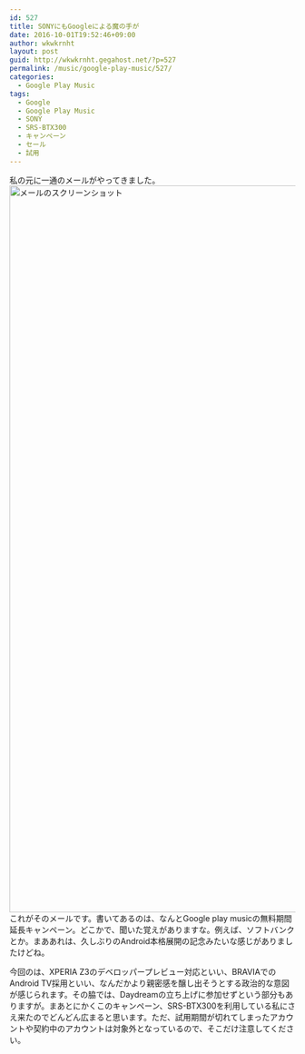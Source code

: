 ```yaml
---
id: 527
title: SONYにもGoogleによる魔の手が
date: 2016-10-01T19:52:46+09:00
author: wkwkrnht
layout: post
guid: http://wkwkrnht.gegahost.net/?p=527
permalink: /music/google-play-music/527/
categories:
  - Google Play Music
tags:
  - Google
  - Google Play Music
  - SONY
  - SRS-BTX300
  - キャンペーン
  - セール
  - 試用
---
```

私の元に一通のメールがやってきました。<img class="size-full wp-image-287" src="https://wkwkrnht.gegahost.net/2016/10/google_x_sony.png" alt="メールのスクリーンショット" width="720" height="1280" />これがそのメールです。書いてあるのは、なんとGoogle play musicの無料期間延長キャンペーン。どこかで、聞いた覚えがありますな。例えば、ソフトバンクとか。まああれは、久しぶりのAndroid本格展開の記念みたいな感じがありましたけどね。

今回のは、XPERIA Z3のデベロッパープレビュー対応といい、BRAVIAでのAndroid TV採用といい、なんだかより親密感を醸し出そうとする政治的な意図が感じられます。その脇では、Daydreamの立ち上げに参加せずという部分もありますが。まあとにかくこのキャンペーン、SRS-BTX300を利用している私にさえ来たのでどんどん広まると思います。ただ、試用期間が切れてしまったアカウントや契約中のアカウントは対象外となっているので、そこだけ注意してください。